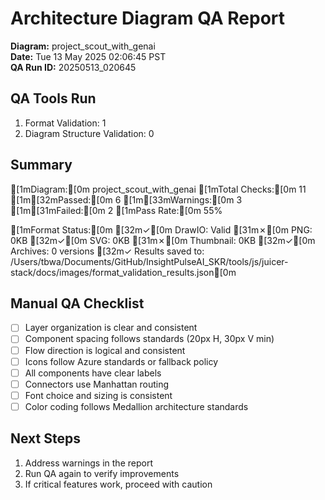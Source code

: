 # Architecture Diagram QA Report

**Diagram:** project_scout_with_genai  
**Date:** Tue 13 May 2025 02:06:45 PST  
**QA Run ID:** 20250513_020645

## QA Tools Run

1. Format Validation: 1
2. Diagram Structure Validation: 0

## Summary


[1mDiagram:[0m project_scout_with_genai
[1mTotal Checks:[0m 11
[1m[32mPassed:[0m 6
[1m[33mWarnings:[0m 3
[1m[31mFailed:[0m 2
[1mPass Rate:[0m 55%

[1mFormat Status:[0m
[32m✓[0m DrawIO: Valid
[31m✗[0m PNG: 0KB
[32m✓[0m SVG: 0KB
[31m✗[0m Thumbnail: 0KB
[32m✓[0m Archives: 0 versions
[32m✓ Results saved to: /Users/tbwa/Documents/GitHub/InsightPulseAI_SKR/tools/js/juicer-stack/docs/images/format_validation_results.json[0m


## Manual QA Checklist

- [ ] Layer organization is clear and consistent
- [ ] Component spacing follows standards (20px H, 30px V min)
- [ ] Flow direction is logical and consistent 
- [ ] Icons follow Azure standards or fallback policy
- [ ] All components have clear labels
- [ ] Connectors use Manhattan routing
- [ ] Font choice and sizing is consistent
- [ ] Color coding follows Medallion architecture standards

## Next Steps

1. Address warnings in the report
2. Run QA again to verify improvements
3. If critical features work, proceed with caution
